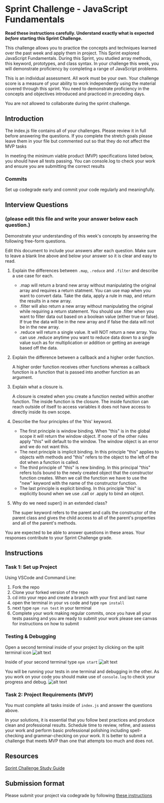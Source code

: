 # Sprint Challenge - JavaScript Fundamentals

**Read these instructions carefully. Understand exactly what is expected _before_ starting this Sprint Challenge.**

This challenge allows you to practice the concepts and techniques learned over the past week and apply them in project. This Sprint explored JavaScript Fundamentals. During this Sprint, you studied array methods, this keyword, prototypes, and class syntax. In your challenge this week, you will demonstrate proficiency by completing a range of JavaScript problems.

This is an individual assessment. All work must be your own. Your challenge score is a measure of your ability to work independently using the material covered through this sprint. You need to demonstrate proficiency in the concepts and objectives introduced and practiced in preceding days.

You are not allowed to collaborate during the sprint challenge. 

## Introduction

The index.js file contains all of your challenges. Please review it in full before answering the questions. If you complete the stretch goals please leave them in your file but commented out so that they do not affect the MVP tasks 

In meeting the minimum viable product (MVP) specifications listed below, you should have all tests passing. You can console.log to check your work and ensure you are submitting the correct results 

### Commits

Set up codegrade early and commit your code regularly and meaningfully. 

## Interview Questions
### (please edit this file and write your answer below each question.)
Demonstrate your understanding of this week's concepts by answering the following free-form questions.

Edit this document to include your answers after each question. Make sure to leave a blank line above and below your answer so it is clear and easy to read.



1. Explain the differences between `.map`, `.reduce` and `.filter` and describe a use case for each. 


    -   .map will return a brand new array without manipulating the original array and requires a return statment. You can use map when you want to convert data. Take the data, apply a rule in map, and return the results in a new array.
    -   .filter will also return a new array without manipulating the original while requiring a return statement. You should use .filter when you want to filter data out based on a boolean value (either true or false). If true the data will be in the new array and if false the data will not be in the new array.
    -   .reduce will return a single value. It will NOT return a new array. You can use .reduce anytime you want to reduce data down to a single value such as for multiplication or addition or getting an average based off the data.



2. Explain the difference between a callback and a higher order function.


    A higher order function receives other functions whereas a callback function is a function that is passed into another function as an argument.


3. Explain what a closure is.


    A closure is created when you create a function nested within another function. The inside function is the closure. The inside function can reach outside of itself to access variables it does not have access to directly inside its own scope.


4. Describe the four principles of the 'this' keyword.


    -   The first principle is window binding. When "this" is in the global scope it will return the window object. If none of the other rules apply "this" will default to the window. The window object is an error and we do not want this.
    -   The next principle is implicit binding. In this principle "this" applies to objects with methods and "this" refers to the object to the left of the dot when a function is called.
    -   The third principle of "this" is new binding. In this principal "this" refers to/is bound to the newly created object that the constructor function creates. When we call the function we have to use the "new" keyword with the name of the constructor function.
    -   The last principle is explicit binding. In this principle "this" is explicitly bound when we use .call or .apply to bind an object.

5. Why do we need super() in an extended class?

    The super keyword refers to the parent and calls the constructor of the parent class and gives the child access to all of the parent's properties and all of the parent's methods.




You are expected to be able to answer questions in these areas. Your responses contribute to your Sprint Challenge grade. 



## Instructions

### Task 1: Set up Project

Using VSCode and Command Line:


1. Fork the repo
2. Clone your forked version of the repo
3. cd into your repo and create a branch with your first and last name
4. open the terminal in your vs code and type `npm install`
5. next type `npm run test` in your terminal
6. Complete your work making regular commits, once you have all your tests passing and you are ready to submit your work please see canvas for instructions on how to submit

### Testing & Debugging

Open a second terminal inside of your project by clicking on the split terminal icon
![alt text](assets/split_terminal.png "Split Terminal")

Inside of your second terminal type `npm start` 
![alt text](assets/npm_start.png "type npm start")

You will be running your tests in one terminal and debugging in the other. As you work on your code you should make use of `console.log` to check your progress and debug.
![alt text](assets/tests_debug_terminal_final.png "your terminal should look like this")

### Task 2: Project Requirements (MVP)

You must complete all tasks inside of `index.js` and answer the questions above.

In your solutions, it is essential that you follow best practices and produce clean and professional results. Schedule time to review, refine, and assess your work and perform basic professional polishing including spell-checking and grammar-checking on your work. It is better to submit a challenge that meets MVP than one that attempts too much and does not.

## Resources
 
 [Sprint Challenge Study Guide](https://www.notion.so/lambdaschool/Unit-1-Sprint-3-Study-Guide-033a9a00659a4ef98c12eb97e49a6110)

## Submission format

Please submit your project via codegrade by following [these instructions](https://www.notion.so/lambdaschool/Submitting-an-assignment-via-Code-Grade-A-Step-by-Step-Walkthrough-07bd65f5f8364e709ecb5064735ce374)

